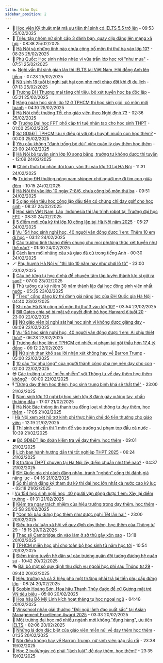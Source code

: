 ```yaml
---
title: Giáo Dục
sidebar_position: 2
---
```


<!-- dantri-giao-duc:START -->
- 🤡 [Học viện Kỹ thuật mật mã ưu tiên thí sinh có IELTS 5.5 trở lên](https://dantri.com.vn/giao-duc/hoc-vien-ky-thuat-mat-ma-uu-tien-thi-sinh-co-ielts-55-tro-len-20250225164542947.htm) - 09:53 25/02/2025
- 🗽 [Triệu tập nhóm nữ sinh cấp 3 đánh bạn, quay clip đăng lên mạng xã hội](https://dantri.com.vn/giao-duc/trieu-tap-nhom-nu-sinh-cap-3-danh-ban-quay-clip-dang-len-mang-xa-hoi-20250225152710019.htm) - 08:38 25/02/2025
- 🚦 [Hà Nội và những tỉnh nào chưa công bố môn thi thứ ba vào lớp 10?](https://dantri.com.vn/giao-duc/ha-noi-va-nhung-tinh-nao-chua-cong-bo-mon-thi-thu-ba-vao-lop-10-20250225151220872.htm) - 08:25 25/02/2025
- 🌋 [Phú Quốc: Học sinh nháo nhào vì vữa trần lớp học rơi &quot;như mưa&quot;](https://dantri.com.vn/giao-duc/phu-quoc-hoc-sinh-nhao-nhao-vi-vua-tran-lop-hoc-roi-nhu-mua-20250225143732211.htm) - 07:51 25/02/2025
- 🏊 [Nghi vấn thí sinh gian lận thi IELTS tại Việt Nam, Hội đồng Anh lên tiếng](https://dantri.com.vn/giao-duc/nghi-van-thi-sinh-gian-lan-thi-ielts-tai-viet-nam-hoi-dong-anh-len-tieng-20250223205229491.htm) - 07:28 25/02/2025
- 🎃 [Nữ sinh 18 tuổi bị nghi sát hại con nhỏ mới chào đời khi đi du lịch](https://dantri.com.vn/giao-duc/nu-sinh-18-tuoi-bi-nghi-sat-hai-con-nho-moi-chao-doi-khi-di-du-lich-20250225105050994.htm) - 07:13 25/02/2025
- 💄 [Trường ĐH Thương mại tăng chỉ tiêu, bỏ xét tuyển học bạ độc lập](https://dantri.com.vn/giao-duc/truong-dh-thuong-mai-tang-chi-tieu-bo-xet-tuyen-hoc-ba-doc-lap-20250225120952620.htm) - 05:21 25/02/2025
- 🦅 [Hàng ngàn học sinh lớp 12 ở TPHCM thi học sinh giỏi, có môn mới toanh](https://dantri.com.vn/giao-duc/hang-ngan-hoc-sinh-lop-12-o-tphcm-thi-hoc-sinh-gioi-co-mon-moi-toanh-20250225105250855.htm) - 04:10 25/02/2025
- 🚦 [Hà Nội chốt thưởng Tết cho giáo viên theo Nghị định 73](https://dantri.com.vn/giao-duc/ha-noi-chot-thuong-tet-cho-giao-vien-theo-nghi-dinh-73-20250225093358458.htm) - 02:36 25/02/2025
- 🐵 [Trường Đại học FPT phổ cập trí tuệ nhân tạo cho học sinh THPT](https://dantri.com.vn/giao-duc/truong-dai-hoc-fpt-pho-cap-tri-tue-nhan-tao-cho-hoc-sinh-thpt-20250224214455973.htm) - 01:00 25/02/2025
- 🐘 [Sở GD&amp;ĐT TPHCM lưu ý điều gì với phụ huynh muốn con học thêm?](https://dantri.com.vn/giao-duc/so-gddt-tphcm-luu-y-dieu-gi-voi-phu-huynh-muon-con-hoc-them-20250225051442143.htm) - 00:03 25/02/2025
- 🦏 [Yêu cầu không &quot;đánh trống bỏ dùi&quot; việc quản lý dạy thêm học thêm](https://dantri.com.vn/giao-duc/yeu-cau-khong-danh-trong-bo-dui-viec-quan-ly-day-them-hoc-them-20250224220555659.htm) - 23:00 24/02/2025
- 💼 [Hà Nội bỏ tuyển sinh lớp 10 song bằng, trường tư không được thi tuyển](https://dantri.com.vn/giao-duc/ha-noi-bo-tuyen-sinh-lop-10-song-bang-truong-tu-khong-duoc-thi-tuyen-20250224185835914.htm) - 12:09 24/02/2025
- ⛽️ [Chính thức bỏ nhân đôi toán, văn thi vào lớp 10 tại Hà Nội](https://dantri.com.vn/giao-duc/chinh-thuc-bo-nhan-doi-toan-van-thi-vao-lop-10-tai-ha-noi-20250224182620717.htm) - 11:31 24/02/2025
- 🎭 [Trường ĐH thưởng nóng nam shipper chở người mẹ đi tìm con giữa đêm](https://dantri.com.vn/giao-duc/truong-dh-thuong-nong-nam-shipper-cho-nguoi-me-di-tim-con-giua-dem-20250224170151844.htm) - 10:15 24/02/2025
- 🎃 [Hà Nội thi vào lớp 10 ngày 7-8/6, chưa công bố môn thứ ba](https://dantri.com.vn/giao-duc/ha-noi-thi-vao-lop-10-ngay-7-86-chua-cong-bo-mon-thu-ba-20250224164404865.htm) - 09:51 24/02/2025
- 🚀 [5 giáo viên tiểu học công lập đầu tiên có chứng chỉ dạy golf cho học sinh](https://dantri.com.vn/giao-duc/5-giao-vien-tieu-hoc-cong-lap-dau-tien-co-chung-chi-day-golf-cho-hoc-sinh-20250224152027110.htm) - 08:37 24/02/2025
- 👀 [Học sinh Việt Nam, Lào, Indonesia thi lập trình robot tại Trường đại học FPT](https://dantri.com.vn/giao-duc/hoc-sinh-viet-nam-lao-indonesia-thi-lap-trinh-robot-tai-truong-dai-hoc-fpt-20250224145323287.htm) - 08:30 24/02/2025
- 🌝 [5 điểm mới của kỳ thi lớp 10 công lập tại Hà Nội năm 2025](https://dantri.com.vn/giao-duc/5-diem-moi-cua-ky-thi-lop-10-cong-lap-tai-ha-noi-nam-2025-20250224121452674.htm) - 05:27 24/02/2025
- 🤗 [Vụ 154 học sinh nghỉ học, 40 người vận động được 1 em: Thêm 10 em đi học](https://dantri.com.vn/giao-duc/vu-154-hoc-sinh-nghi-hoc-40-nguoi-van-dong-duoc-1-em-them-10-em-di-hoc-20250224093055196.htm) - 03:12 24/02/2025
- 🦄 [Các trường tính thang điểm chung cho mọi phương thức xét tuyển như thế nào?](https://dantri.com.vn/giao-duc/cac-truong-tinh-thang-diem-chung-cho-moi-phuong-thuc-xet-tuyen-nhu-the-nao-20250223233314784.htm) - 01:30 24/02/2025
- 🦍 [Cách làm mới những câu xã giao đã cũ trong tiếng Anh](https://dantri.com.vn/giao-duc/cach-lam-moi-nhung-cau-xa-giao-da-cu-trong-tieng-anh-20250223112459307.htm) - 00:30 24/02/2025
- 🪄 [Phụ huynh Hà Nội ví &quot;thi lớp 10 năm nay như chơi lô tô&quot;](https://dantri.com.vn/giao-duc/phu-huynh-ha-noi-vi-thi-lop-10-nam-nay-nhu-choi-lo-to-20250223222459001.htm) - 23:00 23/02/2025
- 🦆 [Cậu bé từng tự học ở nhà để chuyên tâm tập luyện thành lực sĩ giờ ra sao?](https://dantri.com.vn/giao-duc/cau-be-tung-tu-hoc-o-nha-de-chuyen-tam-tap-luyen-thanh-luc-si-gio-ra-sao-20250218213449275.htm) - 07:00 23/02/2025
- 🚀 [Thủ tướng dự kỷ niệm 30 năm thành lập đại học đông sinh viên nhất nước](https://dantri.com.vn/giao-duc/thu-tuong-du-ky-niem-30-nam-thanh-lap-dai-hoc-dong-sinh-vien-nhat-nuoc-20250223105206499.htm) - 05:35 23/02/2025
- 🦒 [&quot;Treo&quot; cổng đăng ký thi đánh giá năng lực của ĐH Quốc gia Hà Nội](https://dantri.com.vn/giao-duc/treo-cong-dang-ky-thi-danh-gia-nang-luc-cua-dh-quoc-gia-ha-noi-20250223112912605.htm) - 04:40 23/02/2025
- 🤡 [Khi nào Hà Nội công bố môn thi thứ 3 vào lớp 10?](https://dantri.com.vn/giao-duc/khi-nao-ha-noi-cong-bo-mon-thi-thu-3-vao-lop-10-20250223104522396.htm) - 03:54 23/02/2025
- 🤔 [Bill Gates chia sẻ bí mật về quyết định bỏ học Harvard ở tuổi 20](https://dantri.com.vn/giao-duc/bill-gates-chia-se-bi-mat-ve-quyet-dinh-bo-hoc-harvard-o-tuoi-20-20250221153552791.htm) - 23:00 22/02/2025
- 🧑‍💻 [Nữ giáo viên bị nghi sát hại học sinh vì không được giảng dạy](https://dantri.com.vn/giao-duc/nu-giao-vien-bi-nghi-sat-hai-hoc-sinh-vi-khong-duoc-giang-day-20250222141911328.htm) - 08:09 22/02/2025
- 🤡 [Vụ 154 học sinh nghỉ học, 40 người vận động được 1 em: Ai chịu thiệt thòi?](https://dantri.com.vn/giao-duc/vu-154-hoc-sinh-nghi-hoc-40-nguoi-van-dong-duoc-1-em-ai-chiu-thiet-thoi-20250222120853248.htm) - 06:28 22/02/2025
- 🧠 [Trường đại học lớn ở TPHCM có nhiều vi phạm tại gói thầu hơn 17,4 tỷ đồng](https://dantri.com.vn/giao-duc/truong-dai-hoc-lon-o-tphcm-co-nhieu-vi-pham-tai-goi-thau-hon-174-ty-dong-20250222122118059.htm) - 06:12 22/02/2025
- 🧑‍💻 [Nữ sinh than khổ sau lời nhận xét không hay về Barron Trump](https://dantri.com.vn/giao-duc/nu-sinh-than-kho-sau-loi-nhan-xet-khong-hay-ve-barron-trump-20250220203946816.htm) - 05:00 22/02/2025
- 🧠 [10 câu &quot;tự nhủ lòng&quot; của người thành công cha mẹ nên dạy cho con](https://dantri.com.vn/giao-duc/10-cau-tu-nhu-long-cua-nguoi-thanh-cong-cha-me-nen-day-cho-con-20250220115908683.htm) - 02:00 22/02/2025
- 😎 [Các trường tư có &quot;miễn nhiễm&quot; với Thông tư về dạy thêm học thêm không?](https://dantri.com.vn/giao-duc/cac-truong-tu-co-mien-nhiem-voi-thong-tu-ve-day-them-hoc-them-khong-20250221204158507.htm) - 00:00 22/02/2025
- 🕴 [&quot;Dừng dạy thêm học thêm, học sinh trung bình khá sẽ thất thế&quot;](https://dantri.com.vn/giao-duc/dung-day-them-hoc-them-hoc-sinh-trung-binh-kha-se-that-the-20250221151900734.htm) - 23:00 21/02/2025
- 🧠 [Nam sinh lớp 10 nghi bị học sinh lớp 8 đánh gãy xương tay, chấn thương đầu](https://dantri.com.vn/giao-duc/nam-sinh-lop-10-nghi-bi-hoc-sinh-lop-8-danh-gay-xuong-tay-chan-thuong-dau-20250221184737540.htm) - 17:07 21/02/2025
- 🚀 [Hà Nội: Bác thông tin thanh tra đồng loạt vì thông tư dạy thêm, học thêm](https://dantri.com.vn/giao-duc/ha-noi-bac-thong-tin-thanh-tra-dong-loat-vi-thong-tu-day-them-hoc-them-20250221231004310.htm) - 17:05 21/02/2025
- 🕯 [Hà Nội xem xét hỗ trợ kinh phí thực hiện chế độ tiền thưởng cho giáo viên](https://dantri.com.vn/giao-duc/ha-noi-xem-xet-ho-tro-kinh-phi-thuc-hien-che-do-tien-thuong-cho-giao-vien-20250221191413498.htm) - 12:19 21/02/2025
- 🧰 [Thí sinh chỉ cần thi 1 môn để vào trường sư phạm top đầu cả nước](https://dantri.com.vn/giao-duc/thi-sinh-chi-can-thi-1-mon-de-vao-truong-su-pham-top-dau-ca-nuoc-20250221172841799.htm) - 10:39 21/02/2025
- ⛽️ [Bộ GD&amp;ĐT lập đoàn kiểm tra về dạy thêm, học thêm](https://dantri.com.vn/giao-duc/bo-gddt-lap-doan-kiem-tra-ve-day-them-hoc-them-20250221155712126.htm) - 09:01 21/02/2025
- 🤖 [Lịch ban hành hướng dẫn thi tốt nghiệp THPT 2025](https://dantri.com.vn/giao-duc/lich-ban-hanh-huong-dan-thi-tot-nghiep-thpt-2025-20250221131822267.htm) - 06:24 21/02/2025
- 🦍 [8 trường THPT chuyên tại Hà Nội lấy điểm chuẩn như thế nào?](https://dantri.com.vn/giao-duc/8-truong-thpt-chuyen-tai-ha-noi-lay-diem-chuan-nhu-the-nao-20250221112338937.htm) - 04:37 21/02/2025
- 🐘 [ĐH Quốc gia chỉ cách đăng nhập, tránh &quot;nghẽn&quot; cổng thi đánh giá năng lực](https://dantri.com.vn/giao-duc/dh-quoc-gia-chi-cach-dang-nhap-tranh-nghen-cong-thi-danh-gia-nang-luc-20250221110001789.htm) - 04:16 21/02/2025
- 🌊 [Số thí sinh đăng ký tham dự kỳ thi đại học lớn nhất cả nước cao kỷ lục](https://dantri.com.vn/giao-duc/so-thi-sinh-dang-ky-tham-du-ky-thi-dai-hoc-lon-nhat-ca-nuoc-cao-ky-luc-20250221100534964.htm) - 03:18 21/02/2025
- 🕯 [Vụ 154 học sinh nghỉ học, 40 người vận động được 1 em: Xây lại điểm trường](https://dantri.com.vn/giao-duc/vu-154-hoc-sinh-nghi-hoc-40-nguoi-van-dong-duoc-1-em-xay-lai-diem-truong-20250220191437758.htm) - 01:31 21/02/2025
- 🐎 [Kiểm tra ngay trách nhiệm của hiệu trưởng trong dạy thêm, học thêm](https://dantri.com.vn/giao-duc/kiem-tra-ngay-trach-nhiem-cua-hieu-truong-trong-day-them-hoc-them-20250221054625157.htm) - 23:58 20/02/2025
- 🐻 [&quot;Con tôi bảo dừng học thêm như được nghỉ Tết lần hai&quot;](https://dantri.com.vn/giao-duc/con-toi-bao-dung-hoc-them-nhu-duoc-nghi-tet-lan-hai-20250220154205682.htm) - 23:00 20/02/2025
- 🐎 [Điều tra dư luận xã hội về quy định dạy thêm, học thêm của Thông tư 29](https://dantri.com.vn/giao-duc/dieu-tra-du-luan-xa-hoi-ve-quy-dinh-day-them-hoc-them-cua-thong-tu-29-20250221010947845.htm) - 18:15 20/02/2025
- 🫣 [Thạc sỹ Cambridge xin vào làm ở sở thú gây xôn xao](https://dantri.com.vn/giao-duc/thac-sy-cambridge-xin-vao-lam-o-so-thu-gay-xon-xao-20250220185405971.htm) - 13:18 20/02/2025
- 🤭 [TPHCM miễn học phí cho toàn bộ học sinh từ năm học tới](https://dantri.com.vn/giao-duc/tphcm-mien-hoc-phi-cho-toan-bo-hoc-sinh-tu-nam-hoc-toi-20250220174750763.htm) - 10:54 20/02/2025
- 🥳 [Điểm trúng tuyển hệ dân sự các trường quân đội tương đương hệ quân sự](https://dantri.com.vn/giao-duc/diem-trung-tuyen-he-dan-su-cac-truong-quan-doi-tuong-duong-he-quan-su-20250219175855362.htm) - 10:42 20/02/2025
- 🎭 [Bãi bỏ một số quy định thu dịch vụ ngoài học phí sau Thông tư 29](https://dantri.com.vn/giao-duc/bai-bo-mot-so-quy-dinh-thu-dich-vu-ngoai-hoc-phi-sau-thong-tu-29-20250220142833626.htm) - 09:40 20/02/2025
- 🥸 [Hiệu trưởng và cả 3 hiệu phó một trường phải trả lại tiền phụ cấp đứng lớp](https://dantri.com.vn/giao-duc/hieu-truong-va-ca-3-hieu-pho-mot-truong-phai-tra-lai-tien-phu-cap-dung-lop-20250220145849105.htm) - 08:24 20/02/2025
- 🦣 [Soobin Hoàng Sơn, Hoa hậu Thanh Thủy được đề cử Gương mặt trẻ VN tiêu biểu](https://dantri.com.vn/giao-duc/soobin-hoang-son-hoa-hau-thanh-thuy-duoc-de-cu-guong-mat-tre-vn-tieu-bieu-20250220115952169.htm) - 05:00 20/02/2025
- 🤔 [Hoa hậu Đỗ Mỹ Linh kích hoạt tháng tự học ngoại ngữ](https://dantri.com.vn/giao-duc/hoa-hau-do-my-linh-kich-hoat-thang-tu-hoc-ngoai-ngu-20250220113812180.htm) - 04:48 20/02/2025
- 🦣 [Vinschool nhận giải thưởng &quot;Đội ngũ lãnh đạo xuất sắc&quot; tại Asian Management Excellence Award 2025](https://dantri.com.vn/giao-duc/vinschool-nhan-giai-thuong-doi-ngu-lanh-dao-xuat-sac-tai-asian-management-excellence-award-2025-20250220101908943.htm) - 03:33 20/02/2025
- 🐲 [Một trường đại học mở nhiều ngành mới không &quot;đụng hàng&quot;, ưu tiên IELTS](https://dantri.com.vn/giao-duc/mot-truong-dai-hoc-mo-nhieu-nganh-moi-khong-dung-hang-uu-tien-ielts-20250220085459499.htm) - 02:06 20/02/2025
- 🔭 [Những lá đơn đặc biệt của giáo viên miền núi về dạy thêm học thêm](https://dantri.com.vn/giao-duc/nhung-la-don-dac-biet-cua-giao-vien-mien-nui-ve-day-them-hoc-them-20250219233249818.htm) - 01:35 20/02/2025
- 🥷 [Nói điều không hay về Barron Trump, nữ sinh viên gặp rắc rối](https://dantri.com.vn/giao-duc/noi-dieu-khong-hay-ve-barron-trump-nu-sinh-vien-gap-rac-roi-20250219173005232.htm) - 23:38 19/02/2025
- 🎊 [Học 2 buổi/ngày có phải &quot;lách luật&quot; để dạy thêm, học thêm?](https://dantri.com.vn/giao-duc/hoc-2-buoingay-co-phai-lach-luat-de-day-them-hoc-them-20250219224617868.htm) - 23:35 19/02/2025<!-- dantri-giao-duc:END -->
